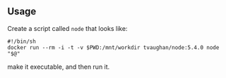 ## Usage

Create a script called `node` that looks like:

    #!/bin/sh
    docker run --rm -i -t -v $PWD:/mnt/workdir tvaughan/node:5.4.0 node "$@"

make it executable, and then run it.
